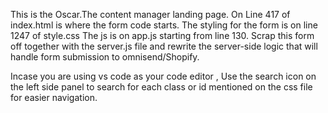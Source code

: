 This is the Oscar.The content manager landing page.
On Line 417 of index.html is where the form code starts.
The styling for the form is on line 1247 of style.css
The js is on app.js starting from line 130.
Scrap this form off together with the server.js file and rewrite the server-side logic that will handle form submission to omnisend/Shopify.

Incase you are using vs code as your code editor , Use the search icon on the left side panel to search for each class or id mentioned on the css file for easier navigation.